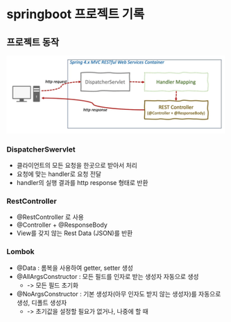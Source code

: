# springboot 프로젝트 기록
## 프로젝트 동작
![](./img/2024-05-26-18-12-02.png)

### DispatcherSwervlet
* 클라이언트의 모든 요청을 한곳으로 받아서 처리
* 요청에 맞는 handler로 요청 전달
* handler의 실행 결과를 http response 형태로 반환

### RestController
* @RestController 로 사용
* @Controller + @ResponseBody
* View를 갖지 않는 Rest Data (JSON)를 반환

### Lombok
* @Data : 롬복을 사용하여 getter, setter 생성
* @AllArgsConstructor : 모든 필드를 인자로 받는 생성자 자동으로 생성 
  * -> 모든 필드 초기화
* @NoArgsConstructor : 기본 생성자(아무 인자도 받지 않는 생성자)를 자동으로 생성, 디폴트 생성자
  * -> 초기값을 설정할 필요가 없거나, 나중에 할 때